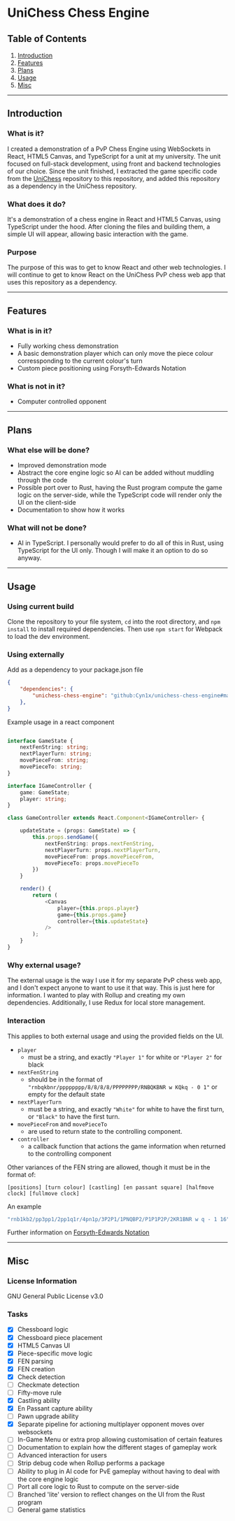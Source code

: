 <!-- Headings -->
# UniChess Chess Engine

## Table of Contents
1. [Introduction](#Introduction)
2. [Features](#Features)
3. [Plans](#Plans)
4. [Usage](#Usage)
5. [Misc](#Misc)
___

## Introduction

### What is it?
I created a demonstration of a PvP Chess Engine using WebSockets in React, HTML5 Canvas, and TypeScript for a unit at my university. The unit focused on full-stack development, using front and backend technologies of our choice. Since the unit finished, I extracted the game specific code from the [UniChess](https://github.com/Cyn1x/unichess) repository to this repository, and added this repository as a dependency in the UniChess repository.

### What does it do?
It's a demonstration of a chess engine in React and HTML5 Canvas, using TypeScript under the hood. After cloning the files and building them, a simple UI will appear, allowing basic interaction with the game.

### Purpose
The purpose of this was to get to know React and other web technologies. I will continue to get to know React on the UniChess PvP chess web app that uses this repository as a dependency.
___

## Features

### What is in it?
- Fully working chess demonstration
- A basic demonstration player which can only move the piece colour corressponding to the current colour's turn
- Custom piece positioning using Forsyth-Edwards Notation

### What is not in it?
- Computer controlled opponent

___

## Plans

### What else will be done?
- Improved demonstration mode
- Abstract the core engine logic so AI can be added without muddling through the code
- Possible port over to Rust, having the Rust program compute the game logic on the server-side, while the TypeScript code will render only the UI on the client-side
- Documentation to show how it works

### What will not be done?
- AI in TypeScript. I personally would prefer to do all of this in Rust, using TypeScript for the UI only. Though I will make it an option to do so anyway.

___

## Usage

### Using current build
Clone the repository to your file system, `cd` into the root directory, and `npm install` to install required dependencies. Then use `npm start` for Webpack to load the dev environment.

### Using externally
Add as a dependency to your package.json file
```json
{
    "dependencies": {
        "unichess-chess-engine": "github:Cyn1x/unichess-chess-engine#master"
    },
}
```

Example usage in a react component
```typescript

interface GameState {
    nextFenString: string;
    nextPlayerTurn: string;
    movePieceFrom: string;
    movePieceTo: string;
}

interface IGameController {
    game: GameState;
    player: string;
}

class GameController extends React.Component<IGameController> {

    updateState = (props: GameState) => {
        this.props.sendGame({
            nextFenString: props.nextFenString,
            nextPlayerTurn: props.nextPlayerTurn,
            movePieceFrom: props.movePieceFrom,
            movePieceTo: props.movePieceTo
        })
    }

    render() {
        return (
            <Canvas
                player={this.props.player}
                game={this.props.game}
                controller={this.updateState}
            />
        );
    }
}
```

### Why external usage?
The external usage is the way I use it for my separate PvP chess web app, and I don't expect anyone to want to use it that way. This is just here for information. I wanted to play with Rollup and creating my own dependencies. Additionally, I use Redux for local store management.

### Interaction
This applies to both external usage and using the provided fields on the UI.

* `player`
    * must be a string, and exactly `"Player 1"` for white or `"Player 2"` for black
* `nextFenString`
    * should be in the format of `"rnbqkbnr/pppppppp/8/8/8/8/PPPPPPPP/RNBQKBNR w KQkq - 0 1"` or empty for the default state
* `nextPlayerTurn`
    * must be a string, and exactly `"White"` for white to have the first turn, or `"Black"` to have the first turn.
* `movePieceFrom` and `movePieceTo`
    * are used to return state to the controlling component.
* `controller`
    * a callback function that actions the game information when returned to the controlling component

Other variances of the FEN string are allowed, though it must be in the format of:

```
[positions] [turn colour] [castling] [en passant square] [halfmove clock] [fullmove clock]
```

An example

```typescript
"rnb1kb2/pp3pp1/2pp1q1r/4pn1p/3P2P1/1PNQBP2/P1P1P2P/2KR1BNR w q - 1 16"
```

Further information on [Forsyth-Edwards Notation](https://en.wikipedia.org/wiki/Forsyth%E2%80%93Edwards_Notation)

___

## Misc

### License Information
GNU General Public License v3.0

### Tasks
* [x] Chessboard logic
* [x] Chessboard piece placement
* [x] HTML5 Canvas UI
* [x] Piece-specific move logic
* [x] FEN parsing
* [x] FEN creation
* [x] Check detection
* [ ] Checkmate detection
* [ ] Fifty-move rule
* [x] Castling ability
* [x] En Passant capture ability
* [ ] Pawn upgrade ability
* [x] Separate pipeline for actioning multiplayer opponent moves over websockets
* [ ] In-Game Menu or extra prop allowing customisation of certain features
* [ ] Documentation to explain how the different stages of gameplay work
* [ ] Advanced interaction for users
* [ ] Strip debug code when Rollup performs a package
* [ ] Ability to plug in AI code for PvE gameplay without having to deal with the core engine logic
* [ ] Port all core logic to Rust to compute on the server-side
* [ ] Branched 'lite' version to reflect changes on the UI from the Rust program
* [ ] General game statistics
